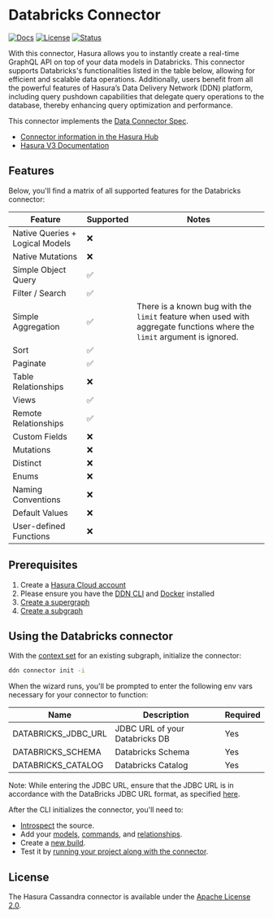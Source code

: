# Databricks Connector

[![Docs](https://img.shields.io/badge/docs-v3.x-brightgreen.svg?style=flat)](https://hasura.io/docs/3.0/getting-started/overview/)
[![License](https://img.shields.io/badge/license-Apache--2.0-purple.svg?style=flat)](LICENSE.txt)
[![Status](https://img.shields.io/badge/status-alpha-yellow.svg?style=flat)](./readme.md)

With this connector, Hasura allows you to instantly create a real-time GraphQL API on top of your data models in Databricks.
This connector supports Databricks's functionalities listed in the table below, allowing for efficient and scalable data
operations. Additionally, users benefit from all the powerful features of Hasura’s Data Delivery Network (DDN) platform,
including query pushdown capabilities that delegate query operations to the database, thereby enhancing query
optimization and performance.

This connector implements the [Data Connector Spec](https://github.com/hasura/ndc-spec).

- [Connector information in the Hasura Hub](https://hasura.io/connectors/databricks)
- [Hasura V3 Documentation](https://hasura.io/docs/3.0)

## Features

Below, you'll find a matrix of all supported features for the Databricks connector:

| Feature                         | Supported | Notes                                                                                                                   |
|---------------------------------|-----------|-------------------------------------------------------------------------------------------------------------------------|
| Native Queries + Logical Models | ❌        |                                                                                                                         |
| Native Mutations                | ❌        |                                                                                                                         |
| Simple Object Query             | ✅        |                                                                                                                         |
| Filter / Search                 | ✅        |                                                                                                                         |
| Simple Aggregation              | ✅        | There is a known bug with the `limit` feature when used with aggregate functions where the `limit` argument is ignored. |
| Sort                            | ✅        |                                                                                                                         |
| Paginate                        | ✅        |                                                                                                                         |
| Table Relationships             | ❌        |                                                                                                                         |
| Views                           | ✅        |                                                                                                                         |
| Remote Relationships            | ✅        |                                                                                                                         |
| Custom Fields                   | ❌        |                                                                                                                         |
| Mutations                       | ❌        |                                                                                                                         |
| Distinct                        | ❌        |                                                                                                                         |
| Enums                           | ❌        |                                                                                                                         |
| Naming Conventions              | ❌        |                                                                                                                         |
| Default Values                  | ❌        |                                                                                                                         |
| User-defined Functions          | ❌        |                                                                                                                         |

## Prerequisites

1. Create a [Hasura Cloud account](https://console.hasura.io)
2. Please ensure you have the [DDN CLI](https://hasura.io/docs/3.0/cli/installation) and
   [Docker](https://docs.docker.com/engine/install/) installed
3. [Create a supergraph](https://hasura.io/docs/3.0/getting-started/init-supergraph)
4. [Create a subgraph](https://hasura.io/docs/3.0/getting-started/init-subgraph)

## Using the Databricks connector

With the [context set](https://hasura.io/docs/3.0/cli/commands/ddn_context_set/) for an existing subgraph, initialize
the connector:

```sh
ddn connector init -i
```

When the wizard runs, you'll be prompted to enter the following env vars necessary for your connector to function:

| Name                    | Description                    | Required |
|-------------------------|--------------------------------|----------|
| DATABRICKS_JDBC_URL     | JDBC URL of your Databricks DB | Yes      |
| DATABRICKS_SCHEMA       | Databricks Schema              | Yes      |
| DATABRICKS_CATALOG      | Databricks Catalog             | Yes      |

Note: While entering the JDBC URL, ensure that the JDBC URL is in accordance with the DataBricks JDBC URL format, as specified [here](https://docs.databricks.com/en/integrations/jdbc/authentication.html).

After the CLI initializes the connector, you'll need to:

- [Introspect](https://hasura.io/docs/3.0/cli/commands/ddn_connector_introspect) the source.
- Add your [models](https://hasura.io/docs/3.0/cli/commands/ddn_model_add),
  [commands](https://hasura.io/docs/3.0/cli/commands/ddn_command_add), and
  [relationships](https://hasura.io/docs/3.0/cli/commands/ddn_relationship_add).
- Create a [new build](https://hasura.io/docs/3.0/cli/commands/ddn_supergraph_build_local).
- Test it by [running your project along with the connector](https://hasura.io/docs/3.0/cli/commands/ddn_run#examples).

## License

The Hasura Cassandra connector is available under the [Apache License 2.0](https://www.apache.org/licenses/LICENSE-2.0).

